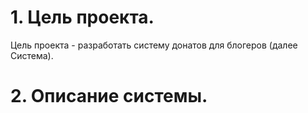 # 1. Цель проекта.
Цель проекта - разработать систему донатов для блогеров (далее Система). 
# 2. Описание системы.

